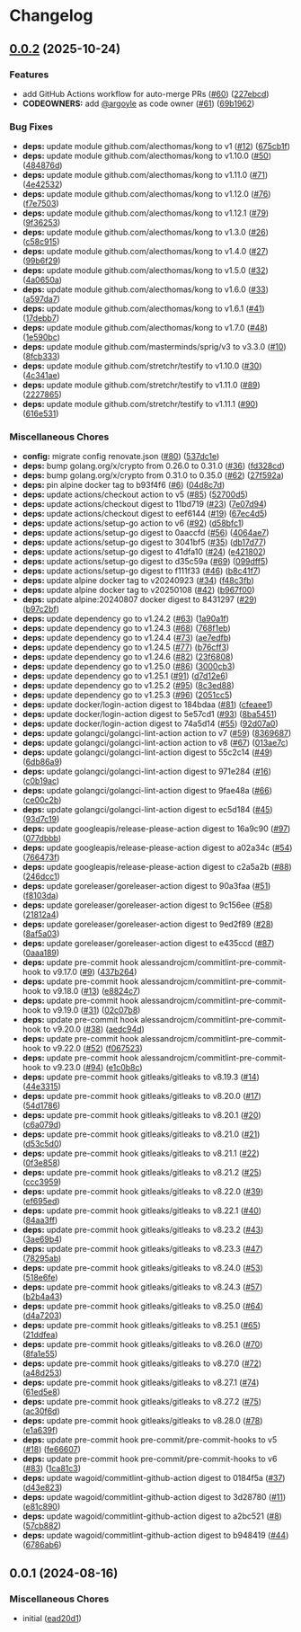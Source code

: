 # Changelog

## [0.0.2](https://github.com/sparetimecoders/pulumi-preview-commenter/compare/v0.0.1...v0.0.2) (2025-10-24)


### Features

* add GitHub Actions workflow for auto-merge PRs ([#60](https://github.com/sparetimecoders/pulumi-preview-commenter/issues/60)) ([227ebcd](https://github.com/sparetimecoders/pulumi-preview-commenter/commit/227ebcd80769e5d16e5099975ae4e0a2e0d15c4e))
* **CODEOWNERS:** add [@argoyle](https://github.com/argoyle) as code owner ([#61](https://github.com/sparetimecoders/pulumi-preview-commenter/issues/61)) ([69b1962](https://github.com/sparetimecoders/pulumi-preview-commenter/commit/69b19625ac1c27da22d481d36af6d59f21975aa5))


### Bug Fixes

* **deps:** update module github.com/alecthomas/kong to v1 ([#12](https://github.com/sparetimecoders/pulumi-preview-commenter/issues/12)) ([675cb1f](https://github.com/sparetimecoders/pulumi-preview-commenter/commit/675cb1f9d6c51a084cd1018b00a32e3e55a3c0f4))
* **deps:** update module github.com/alecthomas/kong to v1.10.0 ([#50](https://github.com/sparetimecoders/pulumi-preview-commenter/issues/50)) ([484876d](https://github.com/sparetimecoders/pulumi-preview-commenter/commit/484876d3171289ff335cc57dfcf4b149b40f8038))
* **deps:** update module github.com/alecthomas/kong to v1.11.0 ([#71](https://github.com/sparetimecoders/pulumi-preview-commenter/issues/71)) ([4e42532](https://github.com/sparetimecoders/pulumi-preview-commenter/commit/4e4253241b3384b2f78734a25b87494f8c2c694d))
* **deps:** update module github.com/alecthomas/kong to v1.12.0 ([#76](https://github.com/sparetimecoders/pulumi-preview-commenter/issues/76)) ([f7e7503](https://github.com/sparetimecoders/pulumi-preview-commenter/commit/f7e75032d20df14ee2d0c8ceef60f110fe7df1e2))
* **deps:** update module github.com/alecthomas/kong to v1.12.1 ([#79](https://github.com/sparetimecoders/pulumi-preview-commenter/issues/79)) ([9f36253](https://github.com/sparetimecoders/pulumi-preview-commenter/commit/9f36253ab67c69577037fa7cb533cb14366b82ad))
* **deps:** update module github.com/alecthomas/kong to v1.3.0 ([#26](https://github.com/sparetimecoders/pulumi-preview-commenter/issues/26)) ([c58c915](https://github.com/sparetimecoders/pulumi-preview-commenter/commit/c58c915c02cab3c70de47414713b11c6ac50ca98))
* **deps:** update module github.com/alecthomas/kong to v1.4.0 ([#27](https://github.com/sparetimecoders/pulumi-preview-commenter/issues/27)) ([99b6f29](https://github.com/sparetimecoders/pulumi-preview-commenter/commit/99b6f291aa4952c45d58b2dc322d552ddfc402aa))
* **deps:** update module github.com/alecthomas/kong to v1.5.0 ([#32](https://github.com/sparetimecoders/pulumi-preview-commenter/issues/32)) ([4a0650a](https://github.com/sparetimecoders/pulumi-preview-commenter/commit/4a0650a65945f2ce74746e5dce5c27c77fd39bc3))
* **deps:** update module github.com/alecthomas/kong to v1.6.0 ([#33](https://github.com/sparetimecoders/pulumi-preview-commenter/issues/33)) ([a597da7](https://github.com/sparetimecoders/pulumi-preview-commenter/commit/a597da7a50f5fbf462bbe98cdacc5bca6fd4d36d))
* **deps:** update module github.com/alecthomas/kong to v1.6.1 ([#41](https://github.com/sparetimecoders/pulumi-preview-commenter/issues/41)) ([17debb7](https://github.com/sparetimecoders/pulumi-preview-commenter/commit/17debb7ecc2a2806bf94941a957faf09e976d2b3))
* **deps:** update module github.com/alecthomas/kong to v1.7.0 ([#48](https://github.com/sparetimecoders/pulumi-preview-commenter/issues/48)) ([1e590bc](https://github.com/sparetimecoders/pulumi-preview-commenter/commit/1e590bc94d2f814f4356e25fa3ea214ba37198d0))
* **deps:** update module github.com/masterminds/sprig/v3 to v3.3.0 ([#10](https://github.com/sparetimecoders/pulumi-preview-commenter/issues/10)) ([8fcb333](https://github.com/sparetimecoders/pulumi-preview-commenter/commit/8fcb333cf53a1662562a32fe56e4bae08cd40453))
* **deps:** update module github.com/stretchr/testify to v1.10.0 ([#30](https://github.com/sparetimecoders/pulumi-preview-commenter/issues/30)) ([4c341ae](https://github.com/sparetimecoders/pulumi-preview-commenter/commit/4c341ae6da331b2d7c23926313f1abe7e3c720d2))
* **deps:** update module github.com/stretchr/testify to v1.11.0 ([#89](https://github.com/sparetimecoders/pulumi-preview-commenter/issues/89)) ([2227865](https://github.com/sparetimecoders/pulumi-preview-commenter/commit/2227865a0356dc1a367a688c6a01525ef2c41e70))
* **deps:** update module github.com/stretchr/testify to v1.11.1 ([#90](https://github.com/sparetimecoders/pulumi-preview-commenter/issues/90)) ([616e531](https://github.com/sparetimecoders/pulumi-preview-commenter/commit/616e53139aab3c68c18c0a258ac2d5e4bb7384e1))


### Miscellaneous Chores

* **config:** migrate config renovate.json ([#80](https://github.com/sparetimecoders/pulumi-preview-commenter/issues/80)) ([537dc1e](https://github.com/sparetimecoders/pulumi-preview-commenter/commit/537dc1e96bd83cc6a5c9dff31eb595924aaa2c37))
* **deps:** bump golang.org/x/crypto from 0.26.0 to 0.31.0 ([#36](https://github.com/sparetimecoders/pulumi-preview-commenter/issues/36)) ([fd328cd](https://github.com/sparetimecoders/pulumi-preview-commenter/commit/fd328cdfd9905eb99c7b9187b09813c3b788432a))
* **deps:** bump golang.org/x/crypto from 0.31.0 to 0.35.0 ([#62](https://github.com/sparetimecoders/pulumi-preview-commenter/issues/62)) ([27f592a](https://github.com/sparetimecoders/pulumi-preview-commenter/commit/27f592a680d04491e8811156d36d66165787ae19))
* **deps:** pin alpine docker tag to b93f4f6 ([#6](https://github.com/sparetimecoders/pulumi-preview-commenter/issues/6)) ([04d8c7d](https://github.com/sparetimecoders/pulumi-preview-commenter/commit/04d8c7d95add207a64d69771421e6d5c5c069d02))
* **deps:** update actions/checkout action to v5 ([#85](https://github.com/sparetimecoders/pulumi-preview-commenter/issues/85)) ([52700d5](https://github.com/sparetimecoders/pulumi-preview-commenter/commit/52700d5a2ee748eefb69f705d390f173bc4e6233))
* **deps:** update actions/checkout digest to 11bd719 ([#23](https://github.com/sparetimecoders/pulumi-preview-commenter/issues/23)) ([7e07d94](https://github.com/sparetimecoders/pulumi-preview-commenter/commit/7e07d9485defcf19baf8cbc30991664f6fbd647a))
* **deps:** update actions/checkout digest to eef6144 ([#19](https://github.com/sparetimecoders/pulumi-preview-commenter/issues/19)) ([67ec4d5](https://github.com/sparetimecoders/pulumi-preview-commenter/commit/67ec4d57bfcb94cdfb59076c4275e07398882c22))
* **deps:** update actions/setup-go action to v6 ([#92](https://github.com/sparetimecoders/pulumi-preview-commenter/issues/92)) ([d58bfc1](https://github.com/sparetimecoders/pulumi-preview-commenter/commit/d58bfc19c02c33172e145c271623d9168f35c76d))
* **deps:** update actions/setup-go digest to 0aaccfd ([#56](https://github.com/sparetimecoders/pulumi-preview-commenter/issues/56)) ([4064ae7](https://github.com/sparetimecoders/pulumi-preview-commenter/commit/4064ae7c88bb82af08a98ad362740a4696e2d780))
* **deps:** update actions/setup-go digest to 3041bf5 ([#35](https://github.com/sparetimecoders/pulumi-preview-commenter/issues/35)) ([db17d77](https://github.com/sparetimecoders/pulumi-preview-commenter/commit/db17d77a30129dd549d2399692b9942998767f20))
* **deps:** update actions/setup-go digest to 41dfa10 ([#24](https://github.com/sparetimecoders/pulumi-preview-commenter/issues/24)) ([e421802](https://github.com/sparetimecoders/pulumi-preview-commenter/commit/e4218025885f2037eb089ea47cb5dee2ad6ae4fb))
* **deps:** update actions/setup-go digest to d35c59a ([#69](https://github.com/sparetimecoders/pulumi-preview-commenter/issues/69)) ([099dff5](https://github.com/sparetimecoders/pulumi-preview-commenter/commit/099dff5f2826f37087d833538c6c4b32ef33b44b))
* **deps:** update actions/setup-go digest to f111f33 ([#46](https://github.com/sparetimecoders/pulumi-preview-commenter/issues/46)) ([b8c41f7](https://github.com/sparetimecoders/pulumi-preview-commenter/commit/b8c41f7e2d4d55fcfbcaaf453591cca073432f64))
* **deps:** update alpine docker tag to v20240923 ([#34](https://github.com/sparetimecoders/pulumi-preview-commenter/issues/34)) ([f48c3fb](https://github.com/sparetimecoders/pulumi-preview-commenter/commit/f48c3fb9f8000e0a792c0daee5d39fe3add03935))
* **deps:** update alpine docker tag to v20250108 ([#42](https://github.com/sparetimecoders/pulumi-preview-commenter/issues/42)) ([b967f00](https://github.com/sparetimecoders/pulumi-preview-commenter/commit/b967f00dc8db7b4e5ae22024166f8cef021d7f10))
* **deps:** update alpine:20240807 docker digest to 8431297 ([#29](https://github.com/sparetimecoders/pulumi-preview-commenter/issues/29)) ([b97c2bf](https://github.com/sparetimecoders/pulumi-preview-commenter/commit/b97c2bfa7984647a87463cf632144012919f808c))
* **deps:** update dependency go to v1.24.2 ([#63](https://github.com/sparetimecoders/pulumi-preview-commenter/issues/63)) ([1a90a1f](https://github.com/sparetimecoders/pulumi-preview-commenter/commit/1a90a1f89c240cd98747d83109f2cec79779c8c3))
* **deps:** update dependency go to v1.24.3 ([#68](https://github.com/sparetimecoders/pulumi-preview-commenter/issues/68)) ([768f1eb](https://github.com/sparetimecoders/pulumi-preview-commenter/commit/768f1eb65bdd2489f7f72b4e05b866b994d0fd0e))
* **deps:** update dependency go to v1.24.4 ([#73](https://github.com/sparetimecoders/pulumi-preview-commenter/issues/73)) ([ae7edfb](https://github.com/sparetimecoders/pulumi-preview-commenter/commit/ae7edfbacec76c92e073dec1ce5734d33b2b40ce))
* **deps:** update dependency go to v1.24.5 ([#77](https://github.com/sparetimecoders/pulumi-preview-commenter/issues/77)) ([b76cff3](https://github.com/sparetimecoders/pulumi-preview-commenter/commit/b76cff3e43d624a9edb820c6a9c78975514f45b9))
* **deps:** update dependency go to v1.24.6 ([#82](https://github.com/sparetimecoders/pulumi-preview-commenter/issues/82)) ([23f6808](https://github.com/sparetimecoders/pulumi-preview-commenter/commit/23f6808d48796a0bce26bf4a31fe674a3751781f))
* **deps:** update dependency go to v1.25.0 ([#86](https://github.com/sparetimecoders/pulumi-preview-commenter/issues/86)) ([3000cb3](https://github.com/sparetimecoders/pulumi-preview-commenter/commit/3000cb32aaf2d66ce585b658a6de3379adb918fb))
* **deps:** update dependency go to v1.25.1 ([#91](https://github.com/sparetimecoders/pulumi-preview-commenter/issues/91)) ([d7d12e6](https://github.com/sparetimecoders/pulumi-preview-commenter/commit/d7d12e67596dea29079c188bcfb9c8d303b1e12a))
* **deps:** update dependency go to v1.25.2 ([#95](https://github.com/sparetimecoders/pulumi-preview-commenter/issues/95)) ([8c3ed88](https://github.com/sparetimecoders/pulumi-preview-commenter/commit/8c3ed881448bdf3b8ba3e5fd95b8232f45a4b6b5))
* **deps:** update dependency go to v1.25.3 ([#96](https://github.com/sparetimecoders/pulumi-preview-commenter/issues/96)) ([2051cc5](https://github.com/sparetimecoders/pulumi-preview-commenter/commit/2051cc592283679ff09b0d7b454494ecba30cf17))
* **deps:** update docker/login-action digest to 184bdaa ([#81](https://github.com/sparetimecoders/pulumi-preview-commenter/issues/81)) ([cfeaee1](https://github.com/sparetimecoders/pulumi-preview-commenter/commit/cfeaee165ae6a59b09340fccea26ec9d5db9c764))
* **deps:** update docker/login-action digest to 5e57cd1 ([#93](https://github.com/sparetimecoders/pulumi-preview-commenter/issues/93)) ([8ba5451](https://github.com/sparetimecoders/pulumi-preview-commenter/commit/8ba545141d0035401434b34b9c81ab11b8cb080d))
* **deps:** update docker/login-action digest to 74a5d14 ([#55](https://github.com/sparetimecoders/pulumi-preview-commenter/issues/55)) ([92d07a0](https://github.com/sparetimecoders/pulumi-preview-commenter/commit/92d07a04aa838ec1db0d584ffa8589ff404607c9))
* **deps:** update golangci/golangci-lint-action action to v7 ([#59](https://github.com/sparetimecoders/pulumi-preview-commenter/issues/59)) ([8369687](https://github.com/sparetimecoders/pulumi-preview-commenter/commit/8369687c73cb388697f09f001a8f04a40df516ed))
* **deps:** update golangci/golangci-lint-action action to v8 ([#67](https://github.com/sparetimecoders/pulumi-preview-commenter/issues/67)) ([013ae7c](https://github.com/sparetimecoders/pulumi-preview-commenter/commit/013ae7c3a1fbc6455e17b1dc70635222faf00dad))
* **deps:** update golangci/golangci-lint-action digest to 55c2c14 ([#49](https://github.com/sparetimecoders/pulumi-preview-commenter/issues/49)) ([6db86a9](https://github.com/sparetimecoders/pulumi-preview-commenter/commit/6db86a95132f357306347f6053f36bb12a92e530))
* **deps:** update golangci/golangci-lint-action digest to 971e284 ([#16](https://github.com/sparetimecoders/pulumi-preview-commenter/issues/16)) ([c0b19ac](https://github.com/sparetimecoders/pulumi-preview-commenter/commit/c0b19acd27cb1b706540b6c5d41049ea5ca7e880))
* **deps:** update golangci/golangci-lint-action digest to 9fae48a ([#66](https://github.com/sparetimecoders/pulumi-preview-commenter/issues/66)) ([ce00c2b](https://github.com/sparetimecoders/pulumi-preview-commenter/commit/ce00c2bf8231f55f3b0985ec55e812c5b6377a20))
* **deps:** update golangci/golangci-lint-action digest to ec5d184 ([#45](https://github.com/sparetimecoders/pulumi-preview-commenter/issues/45)) ([93d7c19](https://github.com/sparetimecoders/pulumi-preview-commenter/commit/93d7c19d67e075a400cf993d0fa2d1ea5ff31109))
* **deps:** update googleapis/release-please-action digest to 16a9c90 ([#97](https://github.com/sparetimecoders/pulumi-preview-commenter/issues/97)) ([077dbbb](https://github.com/sparetimecoders/pulumi-preview-commenter/commit/077dbbbd811d8f10fe3d04ddc9b4a2ff086104fa))
* **deps:** update googleapis/release-please-action digest to a02a34c ([#54](https://github.com/sparetimecoders/pulumi-preview-commenter/issues/54)) ([766473f](https://github.com/sparetimecoders/pulumi-preview-commenter/commit/766473fa75d8f895909a1eee0d47d226bd0f05f5))
* **deps:** update googleapis/release-please-action digest to c2a5a2b ([#88](https://github.com/sparetimecoders/pulumi-preview-commenter/issues/88)) ([246dcc1](https://github.com/sparetimecoders/pulumi-preview-commenter/commit/246dcc13e6a626700ab1e29a654479a237ac60e7))
* **deps:** update goreleaser/goreleaser-action digest to 90a3faa ([#51](https://github.com/sparetimecoders/pulumi-preview-commenter/issues/51)) ([f8103da](https://github.com/sparetimecoders/pulumi-preview-commenter/commit/f8103dafb1a1fb61661e0077812469dd8eb74928))
* **deps:** update goreleaser/goreleaser-action digest to 9c156ee ([#58](https://github.com/sparetimecoders/pulumi-preview-commenter/issues/58)) ([21812a4](https://github.com/sparetimecoders/pulumi-preview-commenter/commit/21812a4ad8c5498ca6a20ae3caf2bb3ef167b67c))
* **deps:** update goreleaser/goreleaser-action digest to 9ed2f89 ([#28](https://github.com/sparetimecoders/pulumi-preview-commenter/issues/28)) ([8af5a03](https://github.com/sparetimecoders/pulumi-preview-commenter/commit/8af5a03985913a006e9c4f1019433b5a075c3e76))
* **deps:** update goreleaser/goreleaser-action digest to e435ccd ([#87](https://github.com/sparetimecoders/pulumi-preview-commenter/issues/87)) ([0aaa189](https://github.com/sparetimecoders/pulumi-preview-commenter/commit/0aaa1892a6754ed59e55e119f2445fe702501ff1))
* **deps:** update pre-commit hook alessandrojcm/commitlint-pre-commit-hook to v9.17.0 ([#9](https://github.com/sparetimecoders/pulumi-preview-commenter/issues/9)) ([437b264](https://github.com/sparetimecoders/pulumi-preview-commenter/commit/437b264408aefd604b9c1b3f4d1148685d868676))
* **deps:** update pre-commit hook alessandrojcm/commitlint-pre-commit-hook to v9.18.0 ([#13](https://github.com/sparetimecoders/pulumi-preview-commenter/issues/13)) ([e8824c7](https://github.com/sparetimecoders/pulumi-preview-commenter/commit/e8824c7ada3c6a3b76a29125fd816a1b3d4c337e))
* **deps:** update pre-commit hook alessandrojcm/commitlint-pre-commit-hook to v9.19.0 ([#31](https://github.com/sparetimecoders/pulumi-preview-commenter/issues/31)) ([02c07b8](https://github.com/sparetimecoders/pulumi-preview-commenter/commit/02c07b82925387a548ac695927c6a401568d744f))
* **deps:** update pre-commit hook alessandrojcm/commitlint-pre-commit-hook to v9.20.0 ([#38](https://github.com/sparetimecoders/pulumi-preview-commenter/issues/38)) ([aedc94d](https://github.com/sparetimecoders/pulumi-preview-commenter/commit/aedc94d2a764798ffbf17df653c1d10f9e83947d))
* **deps:** update pre-commit hook alessandrojcm/commitlint-pre-commit-hook to v9.22.0 ([#52](https://github.com/sparetimecoders/pulumi-preview-commenter/issues/52)) ([f067523](https://github.com/sparetimecoders/pulumi-preview-commenter/commit/f067523b20d5b5c4f0fb4c528446e6da17f0bd60))
* **deps:** update pre-commit hook alessandrojcm/commitlint-pre-commit-hook to v9.23.0 ([#94](https://github.com/sparetimecoders/pulumi-preview-commenter/issues/94)) ([e1c0b8c](https://github.com/sparetimecoders/pulumi-preview-commenter/commit/e1c0b8c355aca0c0e0ba43b0ca9ab358858a326f))
* **deps:** update pre-commit hook gitleaks/gitleaks to v8.19.3 ([#14](https://github.com/sparetimecoders/pulumi-preview-commenter/issues/14)) ([44e3315](https://github.com/sparetimecoders/pulumi-preview-commenter/commit/44e3315a9b88f43125afbf3eb2cd606b70edca48))
* **deps:** update pre-commit hook gitleaks/gitleaks to v8.20.0 ([#17](https://github.com/sparetimecoders/pulumi-preview-commenter/issues/17)) ([54d1786](https://github.com/sparetimecoders/pulumi-preview-commenter/commit/54d178600c43b8338ab23ea0c9cfa9baf2102e21))
* **deps:** update pre-commit hook gitleaks/gitleaks to v8.20.1 ([#20](https://github.com/sparetimecoders/pulumi-preview-commenter/issues/20)) ([c6a079d](https://github.com/sparetimecoders/pulumi-preview-commenter/commit/c6a079d0deb7f2cc2ffee0c50c633950307156aa))
* **deps:** update pre-commit hook gitleaks/gitleaks to v8.21.0 ([#21](https://github.com/sparetimecoders/pulumi-preview-commenter/issues/21)) ([d53c5d0](https://github.com/sparetimecoders/pulumi-preview-commenter/commit/d53c5d08da0020101b834c44f0a4dca51dc0a540))
* **deps:** update pre-commit hook gitleaks/gitleaks to v8.21.1 ([#22](https://github.com/sparetimecoders/pulumi-preview-commenter/issues/22)) ([0f3e858](https://github.com/sparetimecoders/pulumi-preview-commenter/commit/0f3e85835b1f0670328a0b6d8ad99aedb9d2b37f))
* **deps:** update pre-commit hook gitleaks/gitleaks to v8.21.2 ([#25](https://github.com/sparetimecoders/pulumi-preview-commenter/issues/25)) ([ccc3959](https://github.com/sparetimecoders/pulumi-preview-commenter/commit/ccc3959efd82882bff058c2d50908384cfb5c308))
* **deps:** update pre-commit hook gitleaks/gitleaks to v8.22.0 ([#39](https://github.com/sparetimecoders/pulumi-preview-commenter/issues/39)) ([ef695ed](https://github.com/sparetimecoders/pulumi-preview-commenter/commit/ef695edafbced68beffaa714cc758e39b4371873))
* **deps:** update pre-commit hook gitleaks/gitleaks to v8.22.1 ([#40](https://github.com/sparetimecoders/pulumi-preview-commenter/issues/40)) ([84aa3ff](https://github.com/sparetimecoders/pulumi-preview-commenter/commit/84aa3ff5e58b0301512b80da9c25bc8e01c1e966))
* **deps:** update pre-commit hook gitleaks/gitleaks to v8.23.2 ([#43](https://github.com/sparetimecoders/pulumi-preview-commenter/issues/43)) ([3ae69b4](https://github.com/sparetimecoders/pulumi-preview-commenter/commit/3ae69b44b6f1c4707e467411bb636f523fd36f56))
* **deps:** update pre-commit hook gitleaks/gitleaks to v8.23.3 ([#47](https://github.com/sparetimecoders/pulumi-preview-commenter/issues/47)) ([78295ab](https://github.com/sparetimecoders/pulumi-preview-commenter/commit/78295ab280c3c04448833aad81ce652d23c591c3))
* **deps:** update pre-commit hook gitleaks/gitleaks to v8.24.0 ([#53](https://github.com/sparetimecoders/pulumi-preview-commenter/issues/53)) ([518e6fe](https://github.com/sparetimecoders/pulumi-preview-commenter/commit/518e6fe72997600f6a8d9129fd3b5a4fb26ef8a4))
* **deps:** update pre-commit hook gitleaks/gitleaks to v8.24.3 ([#57](https://github.com/sparetimecoders/pulumi-preview-commenter/issues/57)) ([b2b4a43](https://github.com/sparetimecoders/pulumi-preview-commenter/commit/b2b4a43877909ff7108e5b131539330e5c0ad25c))
* **deps:** update pre-commit hook gitleaks/gitleaks to v8.25.0 ([#64](https://github.com/sparetimecoders/pulumi-preview-commenter/issues/64)) ([d4a7203](https://github.com/sparetimecoders/pulumi-preview-commenter/commit/d4a720388e5d3c1733eeb0ce2c5580fda229994d))
* **deps:** update pre-commit hook gitleaks/gitleaks to v8.25.1 ([#65](https://github.com/sparetimecoders/pulumi-preview-commenter/issues/65)) ([21ddfea](https://github.com/sparetimecoders/pulumi-preview-commenter/commit/21ddfeab23672b023ae8716158fd7c8ef663c102))
* **deps:** update pre-commit hook gitleaks/gitleaks to v8.26.0 ([#70](https://github.com/sparetimecoders/pulumi-preview-commenter/issues/70)) ([8fa1e55](https://github.com/sparetimecoders/pulumi-preview-commenter/commit/8fa1e55f0d6a05a195562e1ba9c0731e037efd44))
* **deps:** update pre-commit hook gitleaks/gitleaks to v8.27.0 ([#72](https://github.com/sparetimecoders/pulumi-preview-commenter/issues/72)) ([a48d253](https://github.com/sparetimecoders/pulumi-preview-commenter/commit/a48d2536b909500b8a16413f1d53af486ab65d2e))
* **deps:** update pre-commit hook gitleaks/gitleaks to v8.27.1 ([#74](https://github.com/sparetimecoders/pulumi-preview-commenter/issues/74)) ([61ed5e8](https://github.com/sparetimecoders/pulumi-preview-commenter/commit/61ed5e815183a8519f2987c39c3df85bd7cb270f))
* **deps:** update pre-commit hook gitleaks/gitleaks to v8.27.2 ([#75](https://github.com/sparetimecoders/pulumi-preview-commenter/issues/75)) ([ac30f6d](https://github.com/sparetimecoders/pulumi-preview-commenter/commit/ac30f6d9d6423b2522cb59c0bfd43914aa9e3234))
* **deps:** update pre-commit hook gitleaks/gitleaks to v8.28.0 ([#78](https://github.com/sparetimecoders/pulumi-preview-commenter/issues/78)) ([e1a639f](https://github.com/sparetimecoders/pulumi-preview-commenter/commit/e1a639f1373a32040ad7c3a80fec4fa5c672cef5))
* **deps:** update pre-commit hook pre-commit/pre-commit-hooks to v5 ([#18](https://github.com/sparetimecoders/pulumi-preview-commenter/issues/18)) ([fe66607](https://github.com/sparetimecoders/pulumi-preview-commenter/commit/fe666075cca8195ce05ce0adfb8add574a6b746c))
* **deps:** update pre-commit hook pre-commit/pre-commit-hooks to v6 ([#83](https://github.com/sparetimecoders/pulumi-preview-commenter/issues/83)) ([1ca81c3](https://github.com/sparetimecoders/pulumi-preview-commenter/commit/1ca81c3d72aefa64ef4ac8f6ad3e6648f3bd3168))
* **deps:** update wagoid/commitlint-github-action digest to 0184f5a ([#37](https://github.com/sparetimecoders/pulumi-preview-commenter/issues/37)) ([d43e823](https://github.com/sparetimecoders/pulumi-preview-commenter/commit/d43e823d477ac5db343e7f91286d996b322ef533))
* **deps:** update wagoid/commitlint-github-action digest to 3d28780 ([#11](https://github.com/sparetimecoders/pulumi-preview-commenter/issues/11)) ([e81c890](https://github.com/sparetimecoders/pulumi-preview-commenter/commit/e81c8901af4923b54bf7e1e84d84eab7543cb94a))
* **deps:** update wagoid/commitlint-github-action digest to a2bc521 ([#8](https://github.com/sparetimecoders/pulumi-preview-commenter/issues/8)) ([57cb882](https://github.com/sparetimecoders/pulumi-preview-commenter/commit/57cb88248cb4a9e242c8ea2c004d03907921d16e))
* **deps:** update wagoid/commitlint-github-action digest to b948419 ([#44](https://github.com/sparetimecoders/pulumi-preview-commenter/issues/44)) ([6786ab6](https://github.com/sparetimecoders/pulumi-preview-commenter/commit/6786ab6123f1aefaa6b476c3fef37998d4831676))

## 0.0.1 (2024-08-16)


### Miscellaneous Chores

* initial ([ead20d1](https://github.com/sparetimecoders/pulumi-preview-commenter/commit/ead20d1b9b7f328115825b931b5e80718aa0bdb3))

